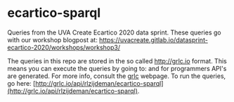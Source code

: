 # ecartico-sparql
Queries from the UVA Create Ecartico 2020 data sprint. These queries go with our workshop blogpost at: https://uvacreate.gitlab.io/datasprint-ecartico-2020/workshops/workshop3/

The queries in this repo are stored in the so called http://grlc.io format. This means you can execute the queries by going to: and for programmers API's are generated. For more info, consult the [grlc](http://grlc.io) webpage. To run the queries, go here: [http://grlc.io/api/rlzijdeman/ecartico-sparql](http://grlc.io/api/rlzijdeman/ecartico-sparql).
